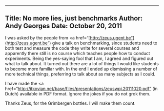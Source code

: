 -----
Title:  No more lies, just benchmarks
Author: Andy Georges
Date: October 20, 2011
----







I was asked by the people from <a
href=“[http://zeus.ugent.be”](http://zeus.ugent.be”)
give a talk on benchmarking, since students need to both test and
measure the code they write for several courses and apparently there
still is no course which teaches people how to conduct experiments.
Being the yes-saying fool that I am, I agreed and figured out what to
talk about. It turned out there are a lot of things I would like
students to become more familiar with. In the end I ended up dismissing
a number of more technical things, preferring to talk about as many
subjects as I could.


I have made the <a
href=“http://itkovian.net/base/files/presentations/zeuswpi.20111020.pdf”
(in Dutch) available in PDF format. Ignore the jokes if you do not grok
them.


Thanks Zeus, for the Grimbergen bottles. I will make them count.
